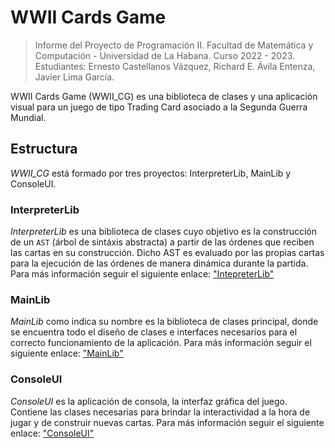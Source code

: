 # WWII Cards Game

> Informe del Proyecto de Programación II.
> Facultad de Matemática y Computación - Universidad de La Habana.
> Curso 2022 - 2023.
> Estudiantes: Ernesto Castellanos Vázquez, Richard E. Ávila Entenza, Javier Lima García.

WWII Cards Game (WWII_CG) es una biblioteca de clases y una aplicación visual para un juego de tipo Trading Card asociado a la Segunda Guerra Mundial.

## Estructura
*WWII_CG* está formado por tres proyectos: InterpreterLib, MainLib y ConsoleUI.

### InterpreterLib
*InterpreterLib* es una biblioteca de clases cuyo objetivo es la construcción de un `AST` (árbol de sintáxis abstracta) a partir de las órdenes que reciben las cartas en su construcción. Dicho AST es evaluado por las propias cartas para la ejecución de las órdenes de manera dinámica durante la partida. Para más información seguir el siguiente enlace: ["IntepreterLib"](./ReportAppendices\InterpreterLib.md)

### MainLib
*MainLib* como indica su nombre es la biblioteca de clases principal, donde se encuentra todo el diseño de clases e interfaces necesarios para el correcto funcionamiento de la aplicación. Para más información seguir el siguiente enlace: ["MainLib"](./ReportAppendices\MainLib.md)

### ConsoleUI
*ConsoleUI* es la aplicación de consola, la interfaz gráfica del juego. Contiene las clases necesarias para brindar la interactividad a la hora de jugar y de construir nuevas cartas. Para más información seguir el siguiente enlace: ["ConsoleUI"](./ReportAppendices\ConsoleUI.md)